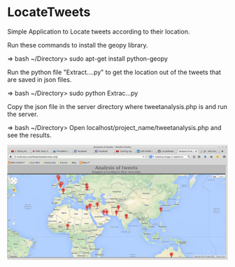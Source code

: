 LocateTweets
============

Simple Application to Locate tweets according to their location.

Run these commands to install the geopy library.

 => bash ~/Directory> sudo apt-get install python-geopy



Run the python file "Extract....py" to get the location out of the tweets that are saved in json files.

=>  bash ~/Directory> sudo python Extrac...py



Copy the json file in the server directory where tweetanalysis.php is and run the server. 

=>  bash ~/Directory> Open localhost/project_name/tweetanalysis.php and see the results.


![LocateTweets](https://raw.githubusercontent.com/chowmean/LocateTweets/master/tweetlocation.png)

